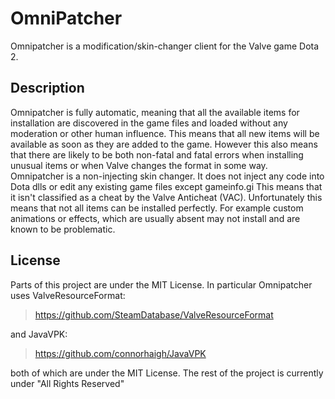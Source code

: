 # OmniPatcher
Omnipatcher is a modification/skin-changer client for the Valve game Dota 2.

## Description
Omnipatcher is fully automatic, meaning that all the available items for installation are discovered in the game files and loaded without any moderation or other human influence. This means that all new items will be available as soon as they are added to the game. However this also means that there are likely to be both non-fatal and fatal errors when installing unusual items or when Valve changes the format in some way.  
Omnipatcher is a non-injecting skin changer. It does not inject any code into Dota dlls or edit any existing game files except gameinfo.gi This means that it isn't classified as a cheat by the Valve Anticheat (VAC). Unfortunately this means that not all items can be installed perfectly. For example custom animations or effects, which are usually absent may not install and are known to be problematic.

## License
Parts of this project are under the MIT License. In particular Omnipatcher uses ValveResourceFormat:  
>https://github.com/SteamDatabase/ValveResourceFormat 

and JavaVPK:  
>https://github.com/connorhaigh/JavaVPK

both of which are under the MIT License. The rest of the project is currently under "All Rights Reserved"